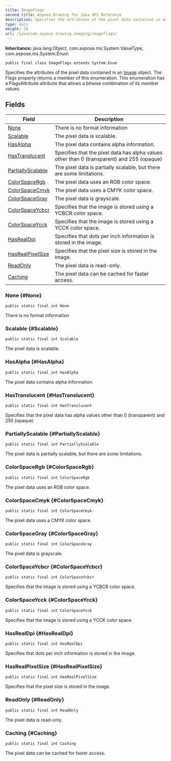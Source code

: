```yaml
---
title: ImageFlags
second_title: Aspose.Drawing for Java API Reference
description: Specifies the attributes of the pixel data contained in an  object.
type: docs
weight: 26
url: /java/com.aspose.drawing.imaging/imageflags/
---
```

**Inheritance:**
java.lang.Object, com.aspose.ms.System.ValueType, com.aspose.ms.System.Enum
```
public final class ImageFlags extends System.Enum
```

Specifies the attributes of the pixel data contained in an [Image](../../com.aspose.drawing/image) object. The Flags property returns a member of this enumeration. This enumeration has a FlagsAttribute attribute that allows a bitwise combination of its member values.
## Fields

| Field | Description |
| --- | --- |
| [None](#None) | There is no format information |
| [Scalable](#Scalable) | The pixel data is scalable. |
| [HasAlpha](#HasAlpha) | The pixel data contains alpha information. |
| [HasTranslucent](#HasTranslucent) | Specifies that the pixel data has alpha values other than 0 (transparent) and 255 (opaque) |
| [PartiallyScalable](#PartiallyScalable) | The pixel data is partially scalable, but there are some limitations. |
| [ColorSpaceRgb](#ColorSpaceRgb) | The pixel data uses an RGB color space. |
| [ColorSpaceCmyk](#ColorSpaceCmyk) | The pixel data uses a CMYK color space. |
| [ColorSpaceGray](#ColorSpaceGray) | The pixel data is grayscale. |
| [ColorSpaceYcbcr](#ColorSpaceYcbcr) | Specifies that the image is stored using a YCBCR color space. |
| [ColorSpaceYcck](#ColorSpaceYcck) | Specifies that the image is stored using a YCCK color space. |
| [HasRealDpi](#HasRealDpi) | Specifies that dots per inch information is stored in the image. |
| [HasRealPixelSize](#HasRealPixelSize) | Specifies that the pixel size is stored in the image. |
| [ReadOnly](#ReadOnly) | The pixel data is read-only. |
| [Caching](#Caching) | The pixel data can be cached for faster access. |
### None {#None}
```
public static final int None
```


There is no format information

### Scalable {#Scalable}
```
public static final int Scalable
```


The pixel data is scalable.

### HasAlpha {#HasAlpha}
```
public static final int HasAlpha
```


The pixel data contains alpha information.

### HasTranslucent {#HasTranslucent}
```
public static final int HasTranslucent
```


Specifies that the pixel data has alpha values other than 0 (transparent) and 255 (opaque)

### PartiallyScalable {#PartiallyScalable}
```
public static final int PartiallyScalable
```


The pixel data is partially scalable, but there are some limitations.

### ColorSpaceRgb {#ColorSpaceRgb}
```
public static final int ColorSpaceRgb
```


The pixel data uses an RGB color space.

### ColorSpaceCmyk {#ColorSpaceCmyk}
```
public static final int ColorSpaceCmyk
```


The pixel data uses a CMYK color space.

### ColorSpaceGray {#ColorSpaceGray}
```
public static final int ColorSpaceGray
```


The pixel data is grayscale.

### ColorSpaceYcbcr {#ColorSpaceYcbcr}
```
public static final int ColorSpaceYcbcr
```


Specifies that the image is stored using a YCBCR color space.

### ColorSpaceYcck {#ColorSpaceYcck}
```
public static final int ColorSpaceYcck
```


Specifies that the image is stored using a YCCK color space.

### HasRealDpi {#HasRealDpi}
```
public static final int HasRealDpi
```


Specifies that dots per inch information is stored in the image.

### HasRealPixelSize {#HasRealPixelSize}
```
public static final int HasRealPixelSize
```


Specifies that the pixel size is stored in the image.

### ReadOnly {#ReadOnly}
```
public static final int ReadOnly
```


The pixel data is read-only.

### Caching {#Caching}
```
public static final int Caching
```


The pixel data can be cached for faster access.

